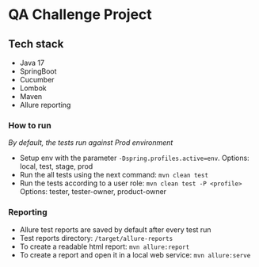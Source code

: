 # QA Challenge Project

## Tech stack
- Java 17
- SpringBoot
- Cucumber
- Lombok
- Maven
- Allure reporting

### How to run

_By default, the tests run against Prod environment_

- Setup env with the parameter `-Dspring.profiles.active=env`. Options: local, test, stage, prod
- Run the all tests using the next command: `mvn clean test`
- Run the tests according to a user role: `mvn clean test -P <profile>` Options: tester, tester-owner, product-owner

### Reporting

- Allure test reports are saved by default after every test run
- Test reports directory: `/target/allure-reports`
- To create a readable html report: `mvn allure:report`
- To create a report and open it in a local web service: `mvn allure:serve`